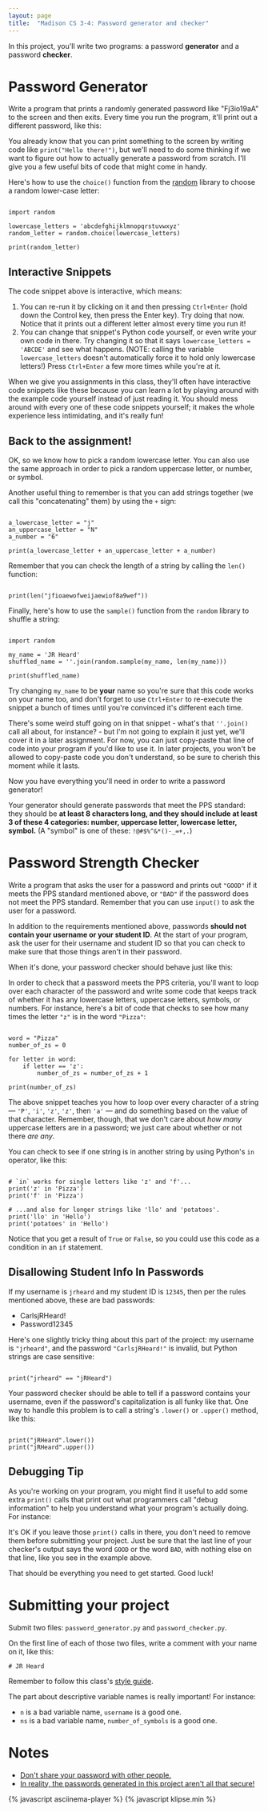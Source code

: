 ```yaml
---
layout: page
title:  "Madison CS 3-4: Password generator and checker"
---
```


In this project, you'll write two programs: a password **generator** and a password **checker**.

Password Generator
==================

Write a program that prints a randomly generated password like "Fj3io19aA" to the screen and then exits. Every time you run the program, it'll print out a different password, like this:

<asciinema-player src="{{ site.baseurl }}/password_generator_cast.json" rows="8" cols="80" autoplay="true" loop="true"></asciinema-player>

You already know that you can print something to the screen by writing code like `print("Hello there!")`, but we'll need to do some thinking if we want to figure out how to actually generate a password from scratch. I'll give you a few useful bits of code that might come in handy.

Here's how to use the `choice()` function from the [random](https://docs.python.org/2/library/random.html) library to choose a random lower-case letter:

<pre><code class="py">
import random

lowercase_letters = 'abcdefghijklmnopqrstuvwxyz'
random_letter = random.choice(lowercase_letters)

print(random_letter)
</code></pre>

Interactive Snippets
--------------------

The code snippet above is interactive, which means:

1. You can re-run it by clicking on it and then pressing `Ctrl+Enter` (hold down the Control key, then press the Enter key). Try doing that now. Notice that it prints out a different letter almost every time you run it!
1. You can change that snippet's Python code yourself, or even write your own code in there. Try changing it so that it says `lowercase_letters = 'ABCDE'` and see what happens. (NOTE: calling the variable `lowercase_letters` doesn't automatically force it to hold only lowercase letters!) Press `Ctrl+Enter` a few more times while you're at it.

When we give you assignments in this class, they'll often have interactive code snippets like these because you can learn a lot by playing around with the example code yourself instead of just reading it. You should mess around with every one of these code snippets yourself; it makes the whole experience less intimidating, and it's really fun!

Back to the assignment!
-----------------------

OK, so we know how to pick a random lowercase letter. You can also use the same approach in order to pick a random uppercase letter, or number, or symbol.

Another useful thing to remember is that you can add strings together (we call this "concatenating" them) by using the `+` sign:

<pre><code class="py">
a_lowercase_letter = "j"
an_uppercase_letter = "N"
a_number = "6"

print(a_lowercase_letter + an_uppercase_letter + a_number)
</code></pre>

Remember that you can check the length of a string by calling the `len()` function:
<pre><code class="py">
print(len("jfioaewofweijaewiof8a9wef"))
</code></pre>

Finally, here's how to use the `sample()` function from the `random` library to shuffle a string:

<pre><code class="py">
import random

my_name = 'JR Heard'
shuffled_name = ''.join(random.sample(my_name, len(my_name)))

print(shuffled_name)
</code></pre>

Try changing `my_name` to be **your** name so you're sure that this code works on your name too, and don't forget to use `Ctrl+Enter` to re-execute the snippet a bunch of times until you're convinced it's different each time.

There's some weird stuff going on in that snippet - what's that `''.join()` call all about, for instance? - but I'm not going to explain it just yet, we'll cover it in a later assignment. For now, you can just copy-paste that line of code into your program if you'd like to use it. In later projects, you won't be allowed to copy-paste code you don't understand, so be sure to cherish this moment while it lasts.

Now you have everything you'll need in order to write a password generator!

Your generator should generate passwords that meet the PPS standard: they should be **at least 8 characters long, and they should include at least 3 of these 4 categories: number, uppercase letter, lowercase letter, symbol.** (A "symbol" is one of these: `!@#$%^&*()-_=+,.`)


Password Strength Checker
=========================

Write a program that asks the user for a password and prints out `"GOOD"` if it meets the PPS standard mentioned above, or `"BAD"` if the password does not meet the PPS standard. Remember that you can use `input()` to ask the user for a password.

In addition to the requirements mentioned above, passwords **should not contain your username or your student ID**. At the start of your program, ask the user for their username and student ID so that you can check to make sure that those things aren't in their password.

When it's done, your password checker should behave just like this:

<asciinema-player src="{{ site.baseurl }}/password_checker_cast.json?v=1" rows="12" cols="90" autoplay="true" loop="true"></asciinema-player>

In order to check that a password meets the PPS criteria, you'll want to loop over each character of the password and write some code that keeps track of whether it has any lowercase letters, uppercase letters, symbols, or numbers. For instance, here's a bit of code that checks to see how many times the letter `"z"` is in the word `"Pizza"`:

<pre><code class="py">
word = "Pizza"
number_of_zs = 0

for letter in word:
    if letter == 'z':
	    number_of_zs = number_of_zs + 1

print(number_of_zs)
</code></pre>

The above snippet teaches you how to loop over every character of a string — `'P'`, `'i'`, `'z'`, `'z'`, then `'a'` — and do something based on the value of that character. Remember, though, that we don't care about *how many* uppercase letters are in a password; we just care about whether or not there *are any*.

You can check to see if one string is in another string by using Python's `in` operator, like this:

<pre><code class="py">
# `in` works for single letters like 'z' and 'f'...
print('z' in 'Pizza')
print('f' in 'Pizza')

# ...and also for longer strings like 'llo' and 'potatoes'.
print('llo' in 'Hello')
print('potatoes' in 'Hello')
</code></pre>

Notice that you get a result of `True` or `False`, so you could use this code as a condition in an `if` statement.

Disallowing Student Info In Passwords
-------------------------------------

If my username is `jrheard` and my student ID is `12345`, then per the rules mentioned above, these are bad passwords:

* CarlsjRHeard!
* Password12345

Here's one slightly tricky thing about this part of the project: my username is `"jrheard"`, and the password `"CarlsjRHeard!"` is invalid, but Python strings are case sensitive:

<pre><code class="py">
print("jrheard" == "jRHeard")
</code></pre>

Your password checker should be able to tell if a password contains your username, even if the password's capitalization is all funky like that. One way to handle this problem is to call a string's `.lower()` or `.upper()` method, like this:

<pre><code class="py">
print("jRHeard".lower())
print("jRHeard".upper())
</code></pre>

Debugging Tip
-------------

As you're working on your program, you might find it useful to add some extra `print()` calls that print out what programmers call "debug information" to help you understand what your program's actually doing. For instance:

<asciinema-player src="{{ site.baseurl }}/password_checker_debug_cast.json?v=2" rows="18" cols="90" autoplay="true" loop="true"></asciinema-player>

It's OK if you leave those `print()` calls in there, you don't need to remove them before submitting your project. Just be sure that the last line of your checker's output says the word `GOOD` or the word `BAD`, with nothing else on that line, like you see in the example above.

That should be everything you need to get started. Good luck!

Submitting your project
=======================

Submit two files: `password_generator.py` and `password_checker.py`.

On the first line of each of those two files, write a comment with your name on it, like this:

```
# JR Heard
```

Remember to follow this class's [style guide](https://docs.google.com/document/d/1UbyhIkxOdhpf-MGna_5dwh0yHXe02HTZ69CfEuYv76Y/edit).

The part about descriptive variable names is really important! For instance:

* `n` is a bad variable name, `username` is a good one.
* `ns` is a bad variable name, `number_of_symbols` is a good one.

Notes
=====

* [Don't share your password with other people.](http://bash.org/?244321)
* [In reality, the passwords generated in this project aren't all that secure!](https://xkcd.com/936/)

<script>
window.klipse_settings = {
	selector_eval_python_client: '.py',
	codemirror_options_in: {
		theme: "friendship-bracelet"
	},
	codemirror_options_out: {
		theme: "friendship-bracelet"
	}
};
</script>
{% javascript asciinema-player %}
{% javascript klipse.min %}
